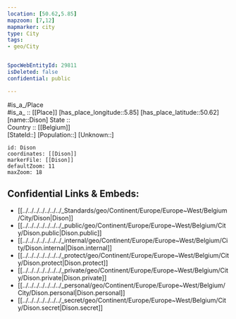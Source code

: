 ```yaml
---
location: [50.62,5.85] 
mapzoom: [7,12] 
mapmarker: city 
type: City
tags:
- geo/City


SpocWebEntityId: 29811
isDeleted: false
confidential: public

---
```

#is_a_/Place  
#is_a_ :: [[Place]] 
[has_place_longitude::5.85] 
[has_place_latitude::50.62] 
[name::Dison] 
State ::  
Country :: [[Belgium]]  
[StateId::] 
[Population::] 
[Unknown::] 


```leaflet
id: Dison
coordinates: [[Dison]] 
markerFile: [[Dison]] 
defaultZoom: 11 
maxZoom: 18
```


## Confidential Links & Embeds: 
- [[../../../../../../../_Standards/geo/Continent/Europe/Europe~West/Belgium/City/Dison|Dison]] 
- [[../../../../../../../_public/geo/Continent/Europe/Europe~West/Belgium/City/Dison.public|Dison.public]] 
- [[../../../../../../../_internal/geo/Continent/Europe/Europe~West/Belgium/City/Dison.internal|Dison.internal]] 
- [[../../../../../../../_protect/geo/Continent/Europe/Europe~West/Belgium/City/Dison.protect|Dison.protect]] 
- [[../../../../../../../_private/geo/Continent/Europe/Europe~West/Belgium/City/Dison.private|Dison.private]] 
- [[../../../../../../../_personal/geo/Continent/Europe/Europe~West/Belgium/City/Dison.personal|Dison.personal]] 
- [[../../../../../../../_secret/geo/Continent/Europe/Europe~West/Belgium/City/Dison.secret|Dison.secret]] 
